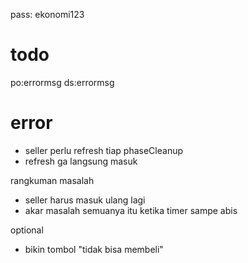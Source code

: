 pass: ekonomi123

# todo

po:errormsg
ds:errormsg

# error

- seller perlu refresh tiap phaseCleanup
- refresh ga langsung masuk

rangkuman masalah

- seller harus masuk ulang lagi
- akar masalah semuanya itu ketika timer sampe abis

optional

- bikin tombol "tidak bisa membeli"
